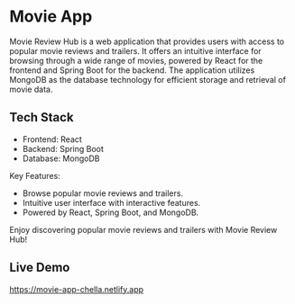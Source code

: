 # Movie App

Movie Review Hub is a web application that provides users with access to popular movie reviews and trailers. It offers an intuitive interface for browsing through a wide range of movies, powered by React for the frontend and Spring Boot for the backend. The application utilizes MongoDB as the database technology for efficient storage and retrieval of movie data.

## Tech Stack

- Frontend: React
- Backend: Spring Boot
- Database: MongoDB

Key Features:
- Browse popular movie reviews and trailers.
- Intuitive user interface with interactive features.
- Powered by React, Spring Boot, and MongoDB.

Enjoy discovering popular movie reviews and trailers with Movie Review Hub!


## Live Demo
https://movie-app-chella.netlify.app
